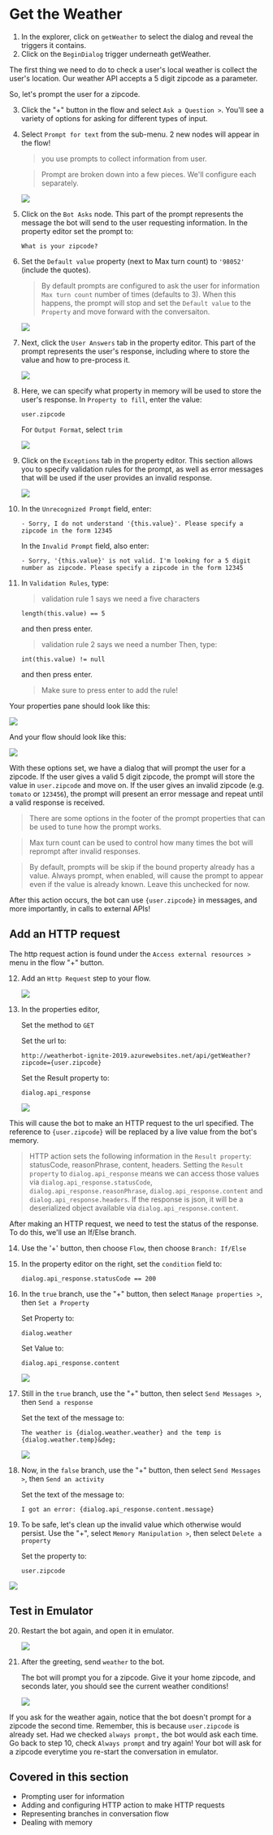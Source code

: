 # Get the Weather

1. In the explorer, click on `getWeather` to select the dialog and reveal the triggers it contains.
2. Click on the `BeginDialog` trigger underneath getWeather.

  The first thing we need to do to check a user's local weather is collect the user's location. Our weather API accepts a 5 digit zipcode as a parameter.

  So, let's prompt the user for a zipcode.

3. Click the "+" button in the flow and select `Ask a Question >`. You'll see a variety of options for asking for different types of input.
4. Select `Prompt for text` from the sub-menu. 2 new nodes will appear in the flow!

     > you use prompts to collect information from user.

     > Prompt are broken down into a few pieces. We'll configure each separately.

   ![](./assets/03/empty-prompt.png)

5. Click on the `Bot Asks` node. This part of the prompt represents the message the bot will send to the user requesting information. In the property editor set the prompt to:

       What is your zipcode?

6. Set the `Default value` property (next to Max turn count) to `'98052'` (include the quotes). 

   > By default prompts are configured to ask the user for information `Max turn count` number of times (defaults to 3). When this happens, the prompt will stop and set the `Default value` to the `Property` and move forward with the conversaiton. 

   ![](./assets/03/zipcode-prompt.png)

7. Next, click the `User Answers` tab in the property editor. This part of the prompt represents the user's response, including where to store the value and how to pre-process it.

   ![](./assets/03/prompt-tabs.png)

8. Here, we can specify what property in memory will be used to store the user's response. In `Property to fill`, enter the value:

       user.zipcode

     For `Output Format`, select `trim`

     ![](./assets/03/zipcode-answer.png)

9. Click on the `Exceptions` tab in the property editor. This section allows you to specify validation rules for the prompt, as well as error messages that will be used if the user provides an invalid response.

   ![](./assets/03/tab-exceptions.png)

10. In the `Unrecognized Prompt` field, enter:
  
        - Sorry, I do not understand '{this.value}'. Please specify a zipcode in the form 12345
      In the `Invalid Prompt` field, also enter:

        - Sorry, '{this.value}' is not valid. I'm looking for a 5 digit number as zipcode. Please specify a zipcode in the form 12345
11. In `Validation Rules`, type:
      > validation rule 1 says we need a five characters
    
        length(this.value) == 5

      and then press enter.

      > validation rule 2 says we need a number
        Then, type: 

        int(this.value) != null
  
      and then press enter.

      > Make sure to press enter to add the rule!

   Your properties pane should look like this:

   ![](./assets/03/zipcode-exceptions.png)
  
   And your flow should look like this:

   ![](./assets/03/zipcode-flow.png)
  
   With these options set, we have a dialog that will prompt the user for a zipcode. If the user gives a valid 5 digit zipcode, the prompt will store the value in `user.zipcode` and move on. If the user gives an invalid zipcode (e.g. `tomato` or `123456`), the prompt will present an error message and repeat until a valid response is received.

  > There are some options in the footer of the prompt properties that can be used to tune how the prompt works.

  > Max turn count can be used to control how many times the bot will reprompt after invalid responses.

  > By default, prompts will be skip if the bound property already has a value. Always prompt, when enabled, will cause the prompt to appear even if the value is already known. Leave this unchecked for now.

   After this action occurs, the bot can use `{user.zipcode}` in messages, and more importantly, in calls to external APIs!

## Add an HTTP request

  The http request action is found under the `Access external resources >` menu in the flow "+" button.

12. Add an `Http Request` step to your flow.

    ![](./assets/03/http-step.png)

13. In the properties editor,

      Set the method to `GET`

      Set the url to:    

        http://weatherbot-ignite-2019.azurewebsites.net/api/getWeather?zipcode={user.zipcode}

      Set the Result property to:

        dialog.api_response

    ![](./assets/03/http-props.png)

  This will cause the bot to make an HTTP request to the url specified. The reference to `{user.zipcode}` will be replaced by a live value from the bot's memory.

   > HTTP action sets the following information in the `Result property`: statusCode, reasonPhrase, content, headers. Setting the `Result property` to `dialog.api_response` means we can access those values via `dialog.api_response.statusCode`, `dialog.api_response.reasonPhrase`, `dialog.api_response.content` and `dialog.api_response.headers`. If the response is json, it will be a deserialized object available via `dialog.api_response.content`.

After making an HTTP request, we need to test the status of the response. To do this, we'll use an If/Else branch.

14. Use the '+' button, then choose `Flow`, then choose  `Branch: If/Else`

15. In the property editor on the right, set the `condition` field to:

        dialog.api_response.statusCode == 200

16. In the `true` branch, use the "+" button, then select `Manage properties >`, then `Set a Property`

      Set Property to:

        dialog.weather
  
      Set Value to:

        dialog.api_response.content

    ![](./assets/03/set-property-condition.png)

17. Still in the `true` branch, use the "+" button, then select `Send Messages >`, then `Send a response`

    Set the text of the message to:

        The weather is {dialog.weather.weather} and the temp is {dialog.weather.temp}&deg;
    
    ![](./assets/03/ifelse.png)

18. Now, in the `false` branch, use the "+" button, then select `Send Messages >`, then `Send an activity`

    Set the text of the message to:

        I got an error: {dialog.api_response.content.message}

19. To be safe, let's clean up the invalid value which otherwise would persist. Use the "+", select `Memory Manipulation >`, then select `Delete a property`

    Set the property to:

        user.zipcode
    
   ![](./assets/03/ifelse2.png)

## Test in Emulator

20. Restart the bot again, and open it in emulator.

    ![](./assets/02/restart-bot.gif)

21. After the greeting, send `weather` to the bot.

    The bot will prompt you for a zipcode. Give it your home zipcode, and seconds later, you should see the current weather conditions!

    ![](./assets/03/basic-weather.gif)

If you ask for the weather again, notice that the bot doesn't prompt for a zipcode the second time. Remember, this is because `user.zipcode` is already set. Had we checked `always prompt,` the bot would ask each time. Go back to step 10, check `Always prompt` and try again! Your bot will ask for a zipcode everytime you re-start the conversation in emulator.

## Covered in this section
- Prompting user for information
- Adding and configuring HTTP action to make HTTP requests
- Representing branches in conversation flow
- Dealing with memory
